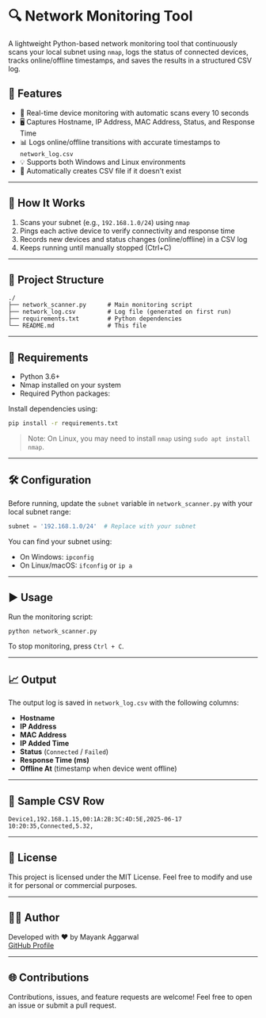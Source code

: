 # 🔍 Network Monitoring Tool

A lightweight Python-based network monitoring tool that continuously scans your local subnet using `nmap`, logs the status of connected devices, tracks online/offline timestamps, and saves the results in a structured CSV log.

## 📌 Features

- 🔄 Real-time device monitoring with automatic scans every 10 seconds
- 🖥️ Captures Hostname, IP Address, MAC Address, Status, and Response Time
- 📊 Logs online/offline transitions with accurate timestamps to `network_log.csv`
- 💡 Supports both Windows and Linux environments
- 📁 Automatically creates CSV file if it doesn't exist

---

## 🚀 How It Works

1. Scans your subnet (e.g., `192.168.1.0/24`) using `nmap`
2. Pings each active device to verify connectivity and response time
3. Records new devices and status changes (online/offline) in a CSV log
4. Keeps running until manually stopped (Ctrl+C)

---

## 📂 Project Structure

```
./
├── network_scanner.py      # Main monitoring script
├── network_log.csv         # Log file (generated on first run)
├── requirements.txt        # Python dependencies
└── README.md               # This file
```

---

## 🧰 Requirements

- Python 3.6+
- Nmap installed on your system
- Required Python packages:

Install dependencies using:

```bash
pip install -r requirements.txt
```

> Note: On Linux, you may need to install `nmap` using `sudo apt install nmap`.

---

## 🛠️ Configuration

Before running, update the `subnet` variable in `network_scanner.py` with your local subnet range:

```python
subnet = '192.168.1.0/24'  # Replace with your subnet
```

You can find your subnet using:

- On Windows: `ipconfig`
- On Linux/macOS: `ifconfig` or `ip a`

---

## ▶️ Usage

Run the monitoring script:

```bash
python network_scanner.py
```

To stop monitoring, press `Ctrl + C`.

---

## 📈 Output

The output log is saved in `network_log.csv` with the following columns:

- **Hostname**
- **IP Address**
- **MAC Address**
- **IP Added Time**
- **Status** (`Connected` / `Failed`)
- **Response Time (ms)**
- **Offline At** (timestamp when device went offline)

---

## 📸 Sample CSV Row

```csv
Device1,192.168.1.15,00:1A:2B:3C:4D:5E,2025-06-17 10:20:35,Connected,5.32,
```

---

## 📜 License

This project is licensed under the MIT License. Feel free to modify and use it for personal or commercial purposes.

---

## 👨‍💻 Author

Developed with ❤️ by Mayank Aggarwal  
[GitHub Profile](https://github.com/Er-Mayank-Aggarwal)

---

## 🌐 Contributions

Contributions, issues, and feature requests are welcome! Feel free to open an issue or submit a pull request.